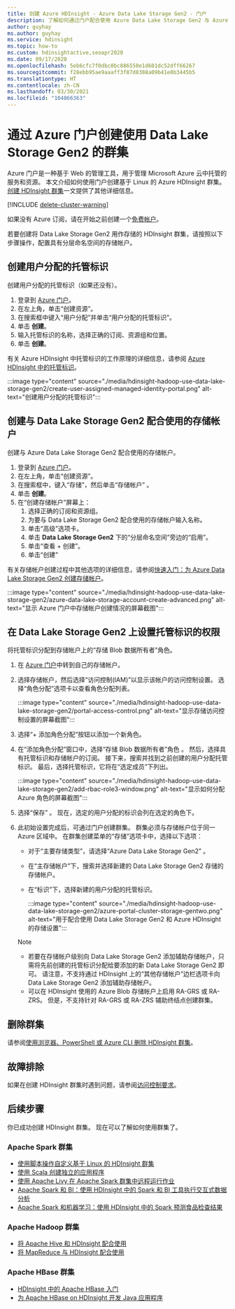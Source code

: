 ```yaml
---
title: 创建 Azure HDInsight - Azure Data Lake Storage Gen2 - 门户
description: 了解如何通过门户配合使用 Azure Data Lake Storage Gen2 与 Azure HDInsight 群集。
author: guyhay
ms.author: guyhay
ms.service: hdinsight
ms.topic: how-to
ms.custom: hdinsightactive,seoapr2020
ms.date: 09/17/2020
ms.openlocfilehash: 5eb6cfc7f0dbc0bc886550e1d601dc52dff66267
ms.sourcegitcommit: f28ebb95ae9aaaff3f87d8388a09b41e0b3445b5
ms.translationtype: HT
ms.contentlocale: zh-CN
ms.lasthandoff: 03/30/2021
ms.locfileid: "104866363"
---
```

# <a name="create-a-cluster-with-data-lake-storage-gen2-using-the-azure-portal"></a>通过 Azure 门户创建使用 Data Lake Storage Gen2 的群集

Azure 门户是一种基于 Web 的管理工具，用于管理 Microsoft Azure 云中托管的服务和资源。 本文介绍如何使用门户创建基于 Linux 的 Azure HDInsight 群集。 [创建 HDInsight 群集](./hdinsight-hadoop-provision-linux-clusters.md)一文提供了其他详细信息。

[!INCLUDE [delete-cluster-warning](../../includes/hdinsight-delete-cluster-warning.md)]

如果没有 Azure 订阅，请在开始之前创建一个[免费帐户](https://azure.microsoft.com/free/?WT.mc_id=A261C142F)。

若要创建将 Data Lake Storage Gen2 用作存储的 HDInsight 群集，请按照以下步骤操作，配置具有分层命名空间的存储帐户。

## <a name="create-a-user-assigned-managed-identity"></a>创建用户分配的托管标识

创建用户分配的托管标识（如果还没有）。

1. 登录到 [Azure 门户](https://portal.azure.com)。
1. 在左上角，单击“创建资源”。
1. 在搜索框中键入“用户分配”并单击“用户分配的托管标识”。
1. 单击 **创建**。
1. 输入托管标识的名称，选择正确的订阅、资源组和位置。
1. 单击 **创建**。

有关 Azure HDInsight 中托管标识的工作原理的详细信息，请参阅 [Azure HDInsight 中的托管标识](hdinsight-managed-identities.md)。

:::image type="content" source="./media/hdinsight-hadoop-use-data-lake-storage-gen2/create-user-assigned-managed-identity-portal.png" alt-text="创建用户分配的托管标识":::

## <a name="create-a-storage-account-to-use-with-data-lake-storage-gen2"></a>创建与 Data Lake Storage Gen2 配合使用的存储帐户

创建与 Azure Data Lake Storage Gen2 配合使用的存储帐户。

1. 登录到 [Azure 门户](https://portal.azure.com)。
1. 在左上角，单击“创建资源”。
1. 在搜索框中，键入“存储”，然后单击“存储帐户” 。
1. 单击 **创建**。
1. 在“创建存储帐户”屏幕上：
    1. 选择正确的订阅和资源组。
    1. 为要与 Data Lake Storage Gen2 配合使用的存储帐户输入名称。
    1. 单击“高级”选项卡。
    1. 单击 **Data Lake Storage Gen2** 下的“分层命名空间”旁边的“启用”。
    1. 单击“查看 + 创建”。
    1. 单击“创建” 

有关存储帐户创建过程中其他选项的详细信息，请参阅[快速入门：为 Azure Data Lake Storage Gen2 创建存储帐户](../storage/blobs/create-data-lake-storage-account.md)。

:::image type="content" source="./media/hdinsight-hadoop-use-data-lake-storage-gen2/azure-data-lake-storage-account-create-advanced.png" alt-text="显示 Azure 门户中存储帐户创建情况的屏幕截图":::

## <a name="set-up-permissions-for-the-managed-identity-on-the-data-lake-storage-gen2"></a>在 Data Lake Storage Gen2 上设置托管标识的权限

将托管标识分配到存储帐户上的“存储 Blob 数据所有者”角色。

1. 在 [Azure 门户](https://portal.azure.com)中转到自己的存储帐户。
1. 选择存储帐户，然后选择“访问控制(IAM)”以显示该帐户的访问控制设置。 选择“角色分配”选项卡以查看角色分配列表。

    :::image type="content" source="./media/hdinsight-hadoop-use-data-lake-storage-gen2/portal-access-control.png" alt-text="显示存储访问控制设置的屏幕截图":::

1. 选择“+ 添加角色分配”按钮以添加一个新角色。
1. 在“添加角色分配”窗口中，选择“存储 Blob 数据所有者”角色 。 然后，选择具有托管标识和存储帐户的订阅。 接下来，搜索并找到之前创建的用户分配托管标识。 最后，选择托管标识，它将在“选定成员”下列出。

    :::image type="content" source="./media/hdinsight-hadoop-use-data-lake-storage-gen2/add-rbac-role3-window.png" alt-text="显示如何分配 Azure 角色的屏幕截图":::

1. 选择“保存” 。 现在，选定的用户分配的标识会列在选定的角色下。
1. 此初始设置完成后，可通过门户创建群集。 群集必须与存储帐户位于同一 Azure 区域中。 在群集创建菜单的“存储”选项卡中，选择以下选项：

    * 对于“主要存储类型”，请选择“Azure Data Lake Storage Gen2” 。
    * 在“主存储帐户”下，搜索并选择新建的 Data Lake Storage Gen2 存储的存储帐户。

    * 在“标识”下，选择新建的用户分配的托管标识。

        :::image type="content" source="./media/hdinsight-hadoop-use-data-lake-storage-gen2/azure-portal-cluster-storage-gentwo.png" alt-text="用于配合使用 Data Lake Storage Gen2 和 Azure HDInsight 的存储设置":::

    > [!NOTE]
    > * 若要在存储帐户级别向 Data Lake Storage Gen2 添加辅助存储帐户，只需将先前创建的托管标识分配给要添加的新 Data Lake Storage Gen2 即可。 请注意，不支持通过 HDInsight 上的“其他存储帐户”边栏选项卡向 Data Lake Storage Gen2 添加辅助存储帐户。
    > * 可以在 HDInsight 使用的 Azure Blob 存储帐户上启用 RA-GRS 或 RA-ZRS。 但是，不支持针对 RA-GRS 或 RA-ZRS 辅助终结点创建群集。

## <a name="delete-the-cluster"></a>删除群集

请参阅[使用浏览器、PowerShell 或 Azure CLI 删除 HDInsight 群集](./hdinsight-delete-cluster.md)。

## <a name="troubleshoot"></a>故障排除

如果在创建 HDInsight 群集时遇到问题，请参阅[访问控制要求](./hdinsight-hadoop-customize-cluster-linux.md#access-control)。

## <a name="next-steps"></a>后续步骤

你已成功创建 HDInsight 群集。 现在可以了解如何使用群集了。

### <a name="apache-spark-clusters"></a>Apache Spark 群集

* [使用脚本操作自定义基于 Linux 的 HDInsight 群集](hdinsight-hadoop-customize-cluster-linux.md)
* [使用 Scala 创建独立的应用程序](spark/apache-spark-create-standalone-application.md)
* [使用 Apache Livy 在 Apache Spark 群集中远程运行作业](spark/apache-spark-livy-rest-interface.md)
* [Apache Spark 和 BI：使用 HDInsight 中的 Spark 和 BI 工具执行交互式数据分析](spark/apache-spark-use-bi-tools.md)
* [Apache Spark 和机器学习：使用 HDInsight 中的 Spark 预测食品检查结果](spark/apache-spark-machine-learning-mllib-ipython.md)

### <a name="apache-hadoop-clusters"></a>Apache Hadoop 群集

* [将 Apache Hive 和 HDInsight 配合使用](hadoop/hdinsight-use-hive.md)
* [将 MapReduce 与 HDInsight 配合使用](hadoop/hdinsight-use-mapreduce.md)

### <a name="apache-hbase-clusters"></a>Apache HBase 群集

* [HDInsight 中的 Apache HBase 入门](hbase/apache-hbase-tutorial-get-started-linux.md)
* [为 Apache HBase on HDInsight 开发 Java 应用程序](hbase/apache-hbase-build-java-maven-linux.md)
